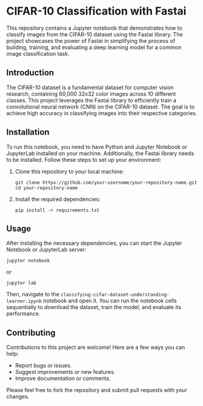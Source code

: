 # CIFAR-10 Classification with Fastai

This repository contains a Jupyter notebook that demonstrates how to classify images from the CIFAR-10 dataset using the Fastai library. The project showcases the power of Fastai in simplifying the process of building, training, and evaluating a deep learning model for a common image classification task.

## Introduction

The CIFAR-10 dataset is a fundamental dataset for computer vision research, containing 60,000 32x32 color images across 10 different classes. This project leverages the Fastai library to efficiently train a convolutional neural network (CNN) on the CIFAR-10 dataset. The goal is to achieve high accuracy in classifying images into their respective categories.

## Installation

To run this notebook, you need to have Python and Jupyter Notebook or JupyterLab installed on your machine. Additionally, the Fastai library needs to be installed. Follow these steps to set up your environment:

1. Clone this repository to your local machine:
   ```
   git clone https://github.com/your-username/your-repository-name.git
   cd your-repository-name
   ```

2. Install the required dependencies:
   ```
   pip install -r requirements.txt
   ```

## Usage

After installing the necessary dependencies, you can start the Jupyter Notebook or JupyterLab server:

```
jupyter notebook
```

or

```
jupyter lab
```

Then, navigate to the `classifying-cifar-dataset-understanding-learner.ipynb` notebook and open it. You can run the notebook cells sequentially to download the dataset, train the model, and evaluate its performance.

## Contributing

Contributions to this project are welcome! Here are a few ways you can help:

- Report bugs or issues.
- Suggest improvements or new features.
- Improve documentation or comments.

Please feel free to fork the repository and submit pull requests with your changes.
